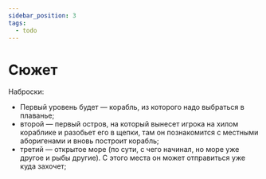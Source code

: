 ```yaml
---
sidebar_position: 3
tags:
  - todo
---
```


# Сюжет
Наброски:

* Первый уровень будет — корабль, из которого надо выбраться в плаванье;
* второй — первый остров, на который вынесет игрока на хилом кораблике и разобьет его в щепки, там он познакомится с местными аборигенами и вновь построит корабль;
* третий — открытое море (по сути, с чего начинал, но море уже другое и рыбы другие). С этого места он может отправиться уже куда захочет;
